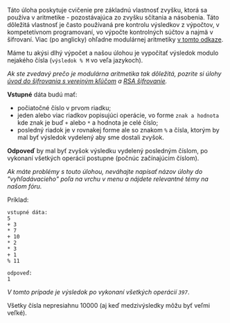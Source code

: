 Táto úloha poskytuje cvičenie pre základnú vlastnosť zvyšku, ktorá sa používa v aritmetike - pozostávajúca zo
zvyšku sčítania a násobenia. Táto dôležitá vlastnosť je často používaná pre kontrolu výsledkov z výpočtov,
v kompetetívnom programovaní, vo výpočte kontrolných súčtov a najmä v šifrovaní. 
Viac (po anglicky) ohľadne modulárnej aritmetiky [v tomto odkaze][modar].

[modar]: ../wiki/modular-arithmetic

Máme tu akýsi dlhý výpočet a našou úlohou je vypočítať výsledok modulo nejakého čísla (`výsledok % M` vo veľa jazykoch).

_Ak ste zvedavý prečo je modulárna aritmetika tak dôležitá, pozrite si úlohy
[úvod do šifrovania s verejným kľúčom](./public-key-cryptography-intro) a [RSA šifrovanie](./rsa-cryptography)._

**Vstupné** dáta budú mať:

- počiatočné číslo v prvom riadku;
- jeden alebo viac riadkov popisujúci operácie, vo forme `znak a hodnota` kde znak je buď `+` alebo `*` a hodnota je celé číslo;
- posledný riadok je v rovnakej forme ale so znakom `%` a čísla, ktorým by mal byť výsledok vydelený aby sme dostali zvyšok.

**Odpoveď** by mal byť zvyšok výsledku vydelený posledným číslom, po vykonaní všetkých operácií postupne (počnúc začínajúcim číslom).

_Ak máte problémy s touto úlohou, neváhajte napísať názov úlohy do "vyhľadávacieho" poľa na vrchu v menu a nájdete relevantné
témy na našom fóru._

Príklad:

	vstupné dáta:
	5
	+ 3
	* 7
	+ 10
	* 2
	* 3
	+ 1
	% 11
	
	odpoveď:
	1

_V tomto prípade je výsledok po vykonaní všetkých operácií `397`_.

Všetky čísla nepresiahnu 10000 (aj keď medzivýsledky môžu byť veľmi veľké).
